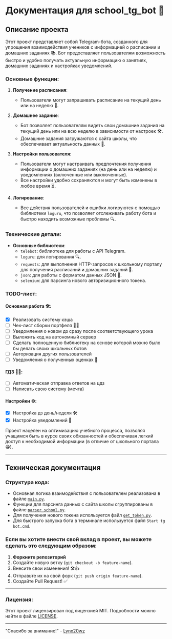 # Документация для school_tg_bot 🚀

## Описание проекта

Этот проект представляет собой Telegram-бота, созданного для упрощения взаимодействия учеников с информацией о
расписании и домашних заданиях 📚. Бот предоставляет пользователям возможность быстро и удобно получать актуальную
информацию о занятиях, домашних заданиях и настройках уведомлений.

### Основные функции:

1. **Получение расписания**:
    - Пользователи могут запрашивать расписание на текущий день или на неделю 📆.

2. **Домашнее задание**:
    - Бот позволяет пользователям видеть свои домашние задания на текущий день или на всю неделю в зависимости от
      настроек 🛠️.
    - Домашние задания загружаются с сайта школы, что обеспечивает актуальность данных 💾.

3. **Настройки пользователя**:
    - Пользователи могут настраивать предпочтения получения информации о домашних заданиях (на день или на неделю) и
      уведомлениях (включенные или выключенные).
    - Все настройки удобно сохраняются и могут быть изменены в любое время ⏳.

4. **Логирование**:
    - Все действия пользователей и ошибки логируются с помощью библиотеки `loguru`, что позволяет отслеживать работу
      бота и быстро находить возможные проблемы 🔍.

### Технические детали:

- **Основные библиотеки**:
  - `telebot`: библиотека для работы с API Telegram.
  - `loguru`: для логирования 🔍.
  - `requests`: для выполнения HTTP-запросов к школьному порталу для получения расписаний и домашних заданий 🚀.
  - `json`: для работы с форматом данных JSON 📃.
  - `selenium`: для парсинга нового авторизиционного токена.

### TODO-лист:

#### Основная работа 🛠️:

- [x] Реализовать систему кэша
- [ ] Чек-лист сборки портфеля 📝✅
- [ ] Уведомления о новом дз сразу после соответствующего урока
- [ ] Выложить код на автономный сервер
- [ ] Сделать полноценную библиотеку на основе которой можно было бы делать своих школьных ботов
- [ ] Авторизация других пользователей
- [ ] Уведомления о полученных оценках 🔔

#### ГДЗ 🔢✅:

- [ ] Автоматическая отправка ответов на цдз
- [ ] Написать свою систему (мечта)

#### Настройки ⚙️:

- [x] Настройка дз день/неделя 🛠️
- [x] Настройка уведомлений 🔔

Проект нацелен на оптимизацию учебного процесса, позволяя учащимся быть в курсе своих обязанностей и обеспечивая легкий
доступ к необходимой информации (в отличие от школьного портала 😁).

---

## Техническая документация

### **Структура кода**:

- Основная логика взаимодействия с пользователем реализована в файле [`main.py`](docs/main.md).
- Функции для парсинга данных с сайта школы сгруппированы в файле [`parser_school.py`](docs/parser_school.md).
- Для получения нового токена используется файл [`get_token.py`](docs/get_token.md).
- Для быстрого запуска бота в терминале используется файл `Start tg bot.cmd`.

### Если вы хотите внести свой вклад в проект, вы можете сделать это следующим образом:

1. **Форкните репозиторий**
2. Создайте новую ветку (`git checkout -b feature-name`).
3. Внесите свои изменения! 🛠️👍
4. Отправьте их на свой форк (`git push origin feature-name`).
5. Создайте Pull Request! ✅

---

### Лицензия:

Этот проект лицензирован под лицензией MIT. Подробности можно найти в файле [LICENSE](LICENSE).

---
"Спасибо за внимание!" - [Lynx20wz](https://github.com/Lynx20wz)
